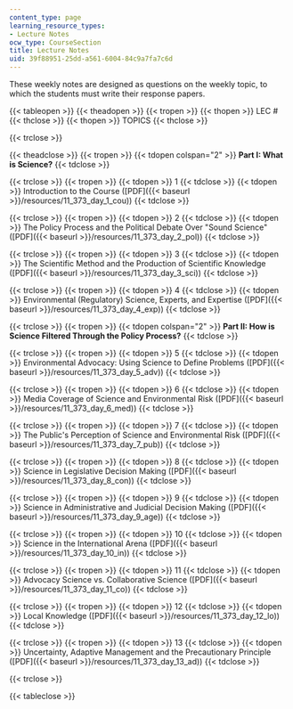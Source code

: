 ```yaml
---
content_type: page
learning_resource_types:
- Lecture Notes
ocw_type: CourseSection
title: Lecture Notes
uid: 39f88951-25dd-a561-6004-84c9a7fa7c6d
---
```


These weekly notes are designed as questions on the weekly topic, to which the students must write their response papers.

{{< tableopen >}}
{{< theadopen >}}
{{< tropen >}}
{{< thopen >}}
LEC #
{{< thclose >}}
{{< thopen >}}
TOPICS
{{< thclose >}}

{{< trclose >}}

{{< theadclose >}}
{{< tropen >}}
{{< tdopen colspan="2" >}}
**Part I: What is Science?**
{{< tdclose >}}

{{< trclose >}}
{{< tropen >}}
{{< tdopen >}}
1
{{< tdclose >}}
{{< tdopen >}}
Introduction to the Course ([PDF]({{< baseurl >}}/resources/11_373_day_1_cou))
{{< tdclose >}}

{{< trclose >}}
{{< tropen >}}
{{< tdopen >}}
2
{{< tdclose >}}
{{< tdopen >}}
The Policy Process and the Political Debate Over "Sound Science" ([PDF]({{< baseurl >}}/resources/11_373_day_2_pol))
{{< tdclose >}}

{{< trclose >}}
{{< tropen >}}
{{< tdopen >}}
3
{{< tdclose >}}
{{< tdopen >}}
The Scientific Method and the Production of Scientific Knowledge ([PDF]({{< baseurl >}}/resources/11_373_day_3_sci))
{{< tdclose >}}

{{< trclose >}}
{{< tropen >}}
{{< tdopen >}}
4
{{< tdclose >}}
{{< tdopen >}}
Environmental (Regulatory) Science, Experts, and Expertise ([PDF]({{< baseurl >}}/resources/11_373_day_4_exp))
{{< tdclose >}}

{{< trclose >}}
{{< tropen >}}
{{< tdopen colspan="2" >}}
**Part II: How is Science Filtered Through the Policy Process?**
{{< tdclose >}}

{{< trclose >}}
{{< tropen >}}
{{< tdopen >}}
5
{{< tdclose >}}
{{< tdopen >}}
Environmental Advocacy: Using Science to Define Problems ([PDF]({{< baseurl >}}/resources/11_373_day_5_adv))
{{< tdclose >}}

{{< trclose >}}
{{< tropen >}}
{{< tdopen >}}
6
{{< tdclose >}}
{{< tdopen >}}
Media Coverage of Science and Environmental Risk ([PDF]({{< baseurl >}}/resources/11_373_day_6_med))
{{< tdclose >}}

{{< trclose >}}
{{< tropen >}}
{{< tdopen >}}
7
{{< tdclose >}}
{{< tdopen >}}
The Public's Perception of Science and Environmental Risk ([PDF]({{< baseurl >}}/resources/11_373_day_7_pub))
{{< tdclose >}}

{{< trclose >}}
{{< tropen >}}
{{< tdopen >}}
8
{{< tdclose >}}
{{< tdopen >}}
Science in Legislative Decision Making ([PDF]({{< baseurl >}}/resources/11_373_day_8_con))
{{< tdclose >}}

{{< trclose >}}
{{< tropen >}}
{{< tdopen >}}
9
{{< tdclose >}}
{{< tdopen >}}
Science in Administrative and Judicial Decision Making ([PDF]({{< baseurl >}}/resources/11_373_day_9_age))
{{< tdclose >}}

{{< trclose >}}
{{< tropen >}}
{{< tdopen >}}
10
{{< tdclose >}}
{{< tdopen >}}
Science in the International Arena ([PDF]({{< baseurl >}}/resources/11_373_day_10_in))
{{< tdclose >}}

{{< trclose >}}
{{< tropen >}}
{{< tdopen >}}
11
{{< tdclose >}}
{{< tdopen >}}
Advocacy Science vs. Collaborative Science ([PDF]({{< baseurl >}}/resources/11_373_day_11_co))
{{< tdclose >}}

{{< trclose >}}
{{< tropen >}}
{{< tdopen >}}
12
{{< tdclose >}}
{{< tdopen >}}
Local Knowledge ([PDF]({{< baseurl >}}/resources/11_373_day_12_lo))
{{< tdclose >}}

{{< trclose >}}
{{< tropen >}}
{{< tdopen >}}
13
{{< tdclose >}}
{{< tdopen >}}
Uncertainty, Adaptive Management and the Precautionary Principle ([PDF]({{< baseurl >}}/resources/11_373_day_13_ad))
{{< tdclose >}}

{{< trclose >}}

{{< tableclose >}}